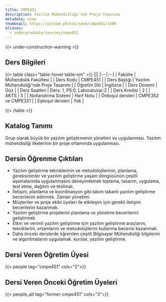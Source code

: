 ```yaml
---
title: CMPE451
description: Yazılım Mühendisliği'nde Proje Tasarımı
metadata: none
thumbnail: https://picsum.photos/seed/cmpe451/1400
aliases:
  - undergraduate/courses/cmpe451
---
```


{{< under-construction-warning >}}

## Ders Bilgileri

<!-- prettier-ignore-start -->
{{< table class="table-hover table-sm" >}}
|||
|:--|:--|
| Fakülte | Mühendislik Fakültesi |
| Ders Kodu | CMPE451 |
| Ders Başlığı | Yazılım Mühendisliği'nde Proje Tasarımı |
| Öğretim Dili | İngilizce |
| Ders Dönemi | Güz |
| Ders Saatleri | Ders: 1, PS:0, Laboratuvar:2 |
| Ders Kredisi | 2 |
| AKTS | 5 |
| Notlandırma Sistemi | Harf Notu |
| Önkoşul dersleri | CMPE352 ve CMPE321  |
| Eşkoşul dersleri | Yok |

{{< /table >}}
<!-- prettier-ignore-end -->

## Katalog Tanımı

Grup olarak büyük bir yazılım geliştirmenin yönetimi ve uygulanması. Yazılım mühendisliği ilkelerinin bir proje ortamında uygulanması.

## Dersin Öğrenme Çıktıları

- Yazılım geliştirme tekniklerinin ve metodolojilerinin, planlama, gereksinimler ve yazılım geliştirme yaşam döngüsünün çeşitli aşamalarında uygulanmasını deneyimlemek toplama, tasarım, uygulama, test etme, dağıtım ve teslimat.
- İletişim, planlama ve koordinasyon gibi takım tabanlı yazılım geliştirme becerilerini edinmek.
Zaman yönetimi.
- Müşteriler ve proje ekibi üyeleri ile etkileşim için gerekli iletişim becerilerini kazanmak.
- Yazılım geliştirme projelerini planlama ve yönetme becerilerini geliştirmek.
- Etkin ve verimli yazılım geliştirme için yazılım geliştirme araçlarını, tekniklerini, ortamlarını ve metodolojilerini kullanma becerisi kazanmak.
- Daha önceki derslerde öğrenilen çeşitli Bilgisayar Mühendisliği bilgilerini ve algoritmalarını uygulamak. kurslar, yazılım geliştirme.

## Dersi Veren Öğretim Üyesi

{{< people tag="cmpe451" cols="2">}}

## Dersi Veren Önceki Öğretim Üyeleri

{{< people_alt tag="former-cmpe451" cols="3">}}